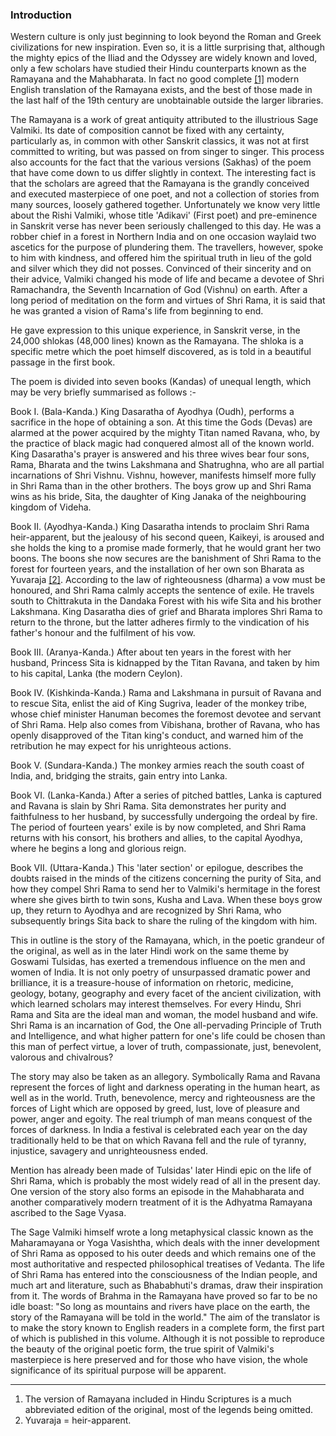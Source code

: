 ### Introduction

Western culture is only just beginning to look beyond the Roman and Greek civilizations for new inspiration. Even so, it is a little surprising that, although the mighty epics of the Iliad and the Odyssey are widely known and loved, only a few scholars have studied their Hindu counterparts known as the Ramayana and the Mahabharata. In fact no good complete [[1]]() modern English translation of the Ramayana exists, and the best of those made in the last half of the 19th century are unobtainable outside the larger libraries.

The Ramayana is a work of great antiquity attributed to the illustrious Sage Valmiki. Its date of composition cannot be fixed with any certainty, particularly as, in common with other Sanskrit classics, it was not at first committed to writing, but was passed on from singer to singer. This process also accounts for the fact that the various versions (Sakhas) of the poem that have come down to us differ slightly in context. The interesting fact is that the scholars are agreed that the Ramayana is the grandly conceived and executed masterpiece of one poet, and not a collection of stories from many sources, loosely gathered together. Unfortunately we know very little about the Rishi Valmiki, whose title 'Adikavi' (First poet) and pre-eminence in Sanskrit verse has never been seriously challenged to this day. He was a robber chief in a forest in Northern India and on one occasion waylaid two ascetics for the purpose of plundering them. The travellers, however, spoke to him with kindness, and offered him the spiritual truth in lieu of the gold and silver which they did not posses. Convinced of their sincerity and on their advice, Valmiki changed his mode of life and became a devotee of Shri Ramachandra, the Seventh Incarnation of God (Vishnu) on earth. After a long period of meditation on the form and virtues of Shri Rama, it is said that he was granted a vision of Rama's life from beginning to end.

He gave expression to this unique experience, in Sanskrit verse, in the 24,000 shlokas (48,000 lines) known as the Ramayana. The shloka is a specific metre which the poet himself discovered, as is told in a beautiful passage in the first book.

The poem is divided into seven books (Kandas) of unequal length, which may be very briefly summarised as follows :-

Book I. (Bala-Kanda.) King Dasaratha of Ayodhya (Oudh), performs a sacrifice in the hope of obtaining a son. At this time the Gods (Devas) are alarmed at the power acquired by the mighty Titan named Ravana, who, by the practice of black magic had conquered almost all of the known world. King Dasaratha's prayer is answered and his three wives bear four sons, Rama, Bharata and the twins Lakshmana and Shatrughna, who are all partial incarnations of Shri Vishnu. Vishnu, however, manifests himself more fully in Shri Rama than in the other brothers. The boys grow up and Shri Rama wins as his bride, Sita, the daughter of King Janaka of the neighbouring kingdom of Videha.

Book II. (Ayodhya-Kanda.) King Dasaratha intends to proclaim Shri Rama heir-apparent, but the jealousy of his second queen, Kaikeyi, is aroused and she holds the king to a promise made formerly, that he would grant her two boons. The boons she now secures are the banishment of Shri Rama to the forest for fourteen years, and the installation of her own son Bharata as Yuvaraja [[2]](). According to the law of righteousness (dharma) a vow must be honoured, and Shri Rama calmly accepts the sentence of exile. He travels south to Chittrakuta in the Dandaka Forest with his wife Sita and his brother Lakshmana. King Dasaratha dies of grief and Bharata implores Shri Rama to return to the throne, but the latter adheres firmly to the vindication of his father's honour and the fulfilment of his vow.

Book III. (Aranya-Kanda.) After about ten years in the forest with her husband, Princess Sita is kidnapped by the Titan Ravana, and taken by him to his capital, Lanka (the modern Ceylon).

Book IV. (Kishkinda-Kanda.) Rama and Lakshmana in pursuit of Ravana and to rescue Sita, enlist the aid of King Sugriva, leader of the monkey tribe, whose chief minister Hanuman becomes the foremost devotee and servant of Shri Rama. Help also comes from Vibishana, brother of Ravana, who has openly disapproved of the Titan king's conduct, and warned him of the retribution he may expect for his unrighteous actions.

Book V. (Sundara-Kanda.) The monkey armies reach the south coast of India, and, bridging the straits, gain entry into Lanka.

Book VI. (Lanka-Kanda.) After a series of pitched battles, Lanka is captured and Ravana is slain by Shri Rama. Sita demonstrates her purity and faithfulness to her husband, by successfully undergoing the ordeal by fire. The period of fourteen years' exile is by now completed, and Shri Rama returns with his consort, his brothers and allies, to the capital Ayodhya, where he begins a long and glorious reign.

Book VII. (Uttara-Kanda.) This 'later section' or epilogue, describes the doubts raised in the minds of the citizens concerning the purity of Sita, and how they compel Shri Rama to send her to Valmiki's hermitage in the forest where she gives birth to twin sons, Kusha and Lava. When these boys grow up, they return to Ayodhya and are recognized by Shri Rama, who subsequently brings Sita back to share the ruling of the kingdom with him.

This in outline is the story of the Ramayana, which, in the poetic grandeur of the original, as well as in the later Hindi work on the same theme by Goswami Tulsidas, has exerted a tremendous influence on the men and women of India. It is not only poetry of unsurpassed dramatic power and brilliance, it is a treasure-house of information on rhetoric, medicine, geology, botany, geography and every facet of the ancient civilization, with which learned scholars may interest themselves. For every Hindu, Shri Rama and Sita are the ideal man and woman, the model husband and wife. Shri Rama is an incarnation of God, the One all-pervading Principle of Truth and Intelligence, and what higher pattern for one's life could be chosen than this man of perfect virtue, a lover of truth, compassionate, just, benevolent, valorous and chivalrous?

The story may also be taken as an allegory. Symbolically Rama and Ravana represent the forces of light and darkness operating in the human heart, as well as in the world. Truth, benevolence, mercy and righteousness are the forces of Light which are opposed by greed, lust, love of pleasure and power, anger and egoity. The real triumph of man means conquest of the forces of darkness. In India a festival is celebrated each year on the day traditionally held to be that on which Ravana fell and the rule of tyranny, injustice, savagery and unrighteousness ended.

Mention has already been made of Tulsidas' later Hindi epic on the life of Shri Rama, which is probably the most widely read of all in the present day. One version of the story also forms an episode in the Mahabharata and another comparatively modern treatment of it is the Adhyatma Ramayana ascribed to the Sage Vyasa.

The Sage Valmiki himself wrote a long metaphysical classic known as the Maharamayana or Yoga Vasishtha, which deals with the inner development of Shri Rama as opposed to his outer deeds and which remains one of the most authoritative and respected philosophical treatises of Vedanta. The life of Shri Rama has entered into the consciousness of the Indian people, and much art and literature, such as Bhababhuti's dramas, draw their inspiration from it. The words of Brahma in the Ramayana have proved so far to be no idle boast: "So long as mountains and rivers have place on the earth, the story of the Ramayana will be told in the world." The aim of the translator is to make the story known to English readers in a complete form, the first part of which is published in this volume. Although it is not possible to reproduce the beauty of the original poetic form, the true spirit of Valmiki's masterpiece is here preserved and for those who have vision, the whole significance of its spiritual purpose will be apparent.

----

1. The version of Ramayana included in Hindu Scriptures is a much abbreviated edition of the original, most of the legends being omitted.
2. Yuvaraja = heir-apparent.